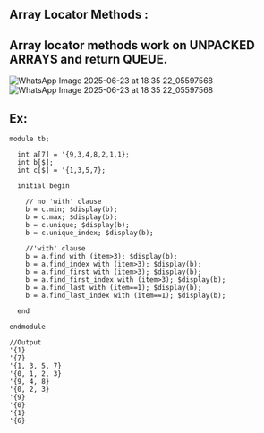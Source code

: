 ## Array Locator Methods :

## Array locator methods work on UNPACKED ARRAYS and return QUEUE.

![WhatsApp Image 2025-06-23 at 18 35 22_05597568](https://github.com/user-attachments/assets/69b64a72-3ba1-450f-9ab3-3297d2503e57)
![WhatsApp Image 2025-06-23 at 18 35 22_05597568](https://github.com/user-attachments/assets/3d8e885d-40e6-4035-aaa9-ffd6bfc28fc3)

## Ex:
```
module tb;
  
  int a[7] = '{9,3,4,8,2,1,1};
  int b[$];
  int c[$] = '{1,3,5,7};
  
  initial begin
    
    // no 'with' clause
    b = c.min; $display(b);
    b = c.max; $display(b);
    b = c.unique; $display(b);
    b = c.unique_index; $display(b);
    
    //'with' clause
    b = a.find with (item>3); $display(b);
    b = a.find_index with (item>3); $display(b);
    b = a.find_first with (item>3); $display(b);
    b = a.find_first_index with (item>3); $display(b);
    b = a.find_last with (item==1); $display(b);
    b = a.find_last_index with (item==1); $display(b);
    
  end
  
endmodule

//Output
'{1} 
'{7} 
'{1, 3, 5, 7} 
'{0, 1, 2, 3} 
'{9, 4, 8} 
'{0, 2, 3} 
'{9} 
'{0} 
'{1} 
'{6}
```

